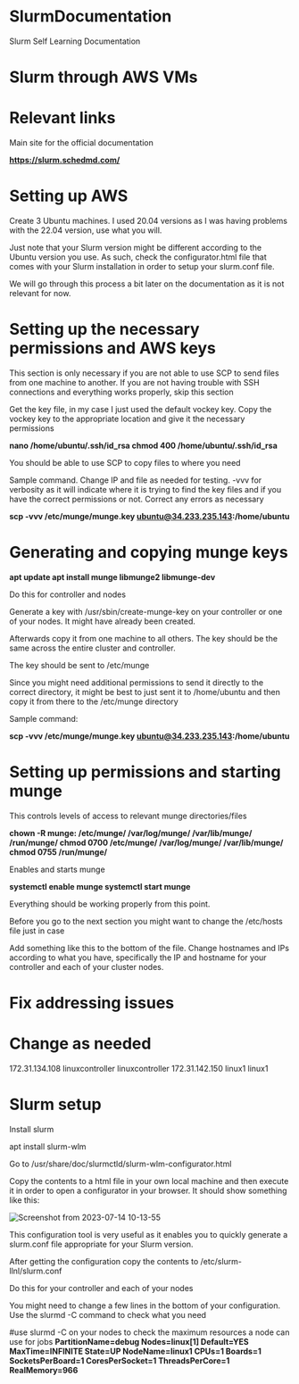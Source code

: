 # SlurmDocumentation
Slurm Self Learning Documentation




# Slurm through AWS VMs

# Relevant links

Main site for the official documentation

**https://slurm.schedmd.com/**

# Setting up AWS 

Create 3 Ubuntu machines. I used 20.04 versions as I was having problems with the 22.04 version, use what you will. 

Just note that your Slurm version might be different according to the Ubuntu version you use. As such, check the configurator.html file that comes with your Slurm installation in order to setup your slurm.conf file.

We will go through this process a bit later on the documentation as it is not relevant for now.


# Setting up the necessary permissions and AWS keys

This section is only necessary if you are not able to use SCP to send files from one machine to another. If you are not having trouble with SSH connections and everything works properly, skip this section


Get the key file, in my case I just used the default vockey key. 
Copy the vockey key to the appropriate location and give it the necessary permissions

**nano  /home/ubuntu/.ssh/id_rsa
chmod 400 /home/ubuntu/.ssh/id_rsa**

You should be able to use SCP to copy files to where you need

Sample command. Change IP and file as needed for testing. -vvv for verbosity as it will indicate where it is trying to find the key files and if you have the correct permissions or not. Correct any errors as necessary

**scp -vvv /etc/munge/munge.key ubuntu@34.233.235.143:/home/ubuntu**

# Generating and copying munge keys



**apt update
apt install munge libmunge2 libmunge-dev**

Do this for controller and nodes

Generate a key with /usr/sbin/create-munge-key on your controller or one of your nodes. It might have already been created. 

Afterwards copy it from one machine to all others. The key should be the same across the entire cluster and controller.

The key should be sent to /etc/munge

Since you might need additional permissions to send it directly to the correct directory, it might be best to just sent it to /home/ubuntu and then copy it from there to the /etc/munge directory

Sample command:

**scp -vvv /etc/munge/munge.key ubuntu@34.233.235.143:/home/ubuntu**



# Setting up permissions and starting munge

This controls levels of access to relevant munge directories/files

**chown -R munge: /etc/munge/ /var/log/munge/ /var/lib/munge/ /run/munge/
chmod 0700 /etc/munge/ /var/log/munge/ /var/lib/munge/
chmod 0755 /run/munge/**


Enables and starts munge

**systemctl enable munge
systemctl start munge**


Everything should be working properly from this point. 


Before you go to the next section you might want to change the /etc/hosts file just in case

Add something like this to the bottom of the file. Change hostnames and IPs according to what you have, specifically the IP and hostname for your controller and each of your cluster nodes.


# Fix addressing issues
# Change as needed
172.31.134.108 linuxcontroller linuxcontroller
172.31.142.150 linux1 linux1

# Slurm setup

Install slurm

apt install slurm-wlm

Go to /usr/share/doc/slurmctld/slurm-wlm-configurator.html

Copy the contents to a html file in your own local machine and then execute it in order to open a configurator in your browser. It should show something like this:





![Screenshot from 2023-07-14 10-13-55](https://github.com/AF-Github1/SlurmDocumentation/assets/133685290/ef16ad76-a791-4110-a5eb-01374ea2b9ea)



This configuration tool is very useful as it enables you to quickly generate a slurm.conf file appropriate for your Slurm version.

After getting the configuration copy the contents to /etc/slurm-llnl/slurm.conf 

Do this for your controller and each of your nodes


You might need to change a few lines in the bottom of your configuration. Use the slurmd -C command to check what you need 

#use slurmd -C on your nodes to check the maximum resources a node can use for jobs
**PartitionName=debug Nodes=linux[1] Default=YES MaxTime=INFINITE State=UP
NodeName=linux1 CPUs=1 Boards=1 SocketsPerBoard=1 CoresPerSocket=1 ThreadsPerCore=1 RealMemory=966**


















